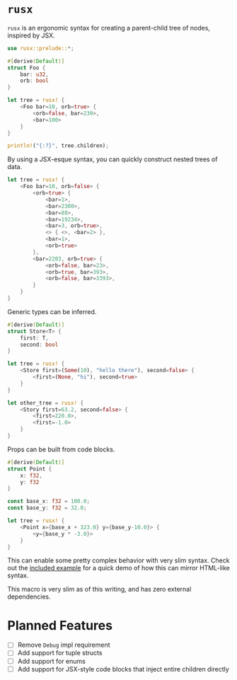 # `rusx`

`rusx` is an ergonomic syntax for creating a parent-child tree of nodes, inspired by JSX.

```rust
use rusx::prelude::*;

#[derive(Default)]
struct Foo {
	bar: u32,
	orb: bool
}

let tree = rusx! {
	<Foo bar=10, orb=true> {
		<orb=false, bar=230>,
		<bar=100>
	}
}

println!("{:?}", tree.children);
```
By using a JSX-esque syntax, you can quickly construct nested trees of data.

```rust
let tree = rusx! {
	<Foo bar=10, orb=false> {
		<orb=true> {
			<bar=1>,
			<bar=2300>,
			<bar=88>,
			<bar=19234>,
			<bar=3, orb=true>,
			<> { <>, <bar=2> },
			<bar=1>,
			<orb=true>
		},
		<bar=2203, orb=true> {
			<orb=false, bar=23>,
			<orb=true, bar=393>,
			<orb=false, bar=3393>,
		}
	}
}
```

Generic types can be inferred.
```rust
#[derive(Default)]
struct Store<T> {
	first: T,
	second: bool
}

let tree = rusx! {
	<Store first=(Some(10), "hello there"), second=false> {
		<first=(None, "hi"), second=true>
	}
}

let other_tree = rusx! {
	<Story first=63.2, second=false> {
		<first=220.0>,
		<first=-1.0>
	}
}
```

Props can be built from code blocks.
```rust
#[derive(Default)]
struct Point {
	x: f32,
	y: f32
}

const base_x: f32 = 100.0;
const base_y: f32 = 32.0;

let tree = rusx! {
	<Point x={base_x + 323.0} y={base_y-10.0}> {
		<y={base_y * -3.0}>
	}
}
```

This can enable some pretty complex behavior with very slim syntax. Check out the [included example](examples/styles.rs) for a quick demo of how this can mirror HTML-like syntax.

This macro is very slim as of this writing, and has zero external dependencies.

# Planned Features
- [ ] Remove `Debug` impl requirement
- [ ] Add support for tuple structs
- [ ] Add support for enums
- [ ] Add support for JSX-style code blocks that inject entire children directly
